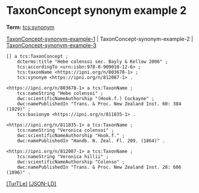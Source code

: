 # TaxonConcept synonym example 2


**Term:** [tcs:synonym](/terms/#tcs_synonym)

[TaxonConcept-synonym-example-1](./TaxonConcept-synonym-example-1.html) | TaxonConcept-synonym-example-2 | [TaxonConcept-synonym-example-3](./TaxonConcept-synonym-example-3.html)
```turtle
[] a tcs:TaxonConcept ;
    dcterms:title "Hebe colensoi sec. Bayly & Kellow 2006" ;
    tcs:accordingTo <urn:isbn:978-0-909010-12-6> ;
    tcs:taxonName <https://ipni.org/n/803678-1> ;
    tcs:synonym <https://ipni.org/n/812087-1> .

<https://ipni.org/n/803678-1> a tcs:TaxonName ;
    tcs:nameString "Hebe colensoi" ;
    dwc:scientificNameAuthorship "(Hook.f.) Cockayne" ;
    dwc:namePublishedIn "Trans. & Proc. New Zealand Inst. 60: 384 (1929)" ;
    tcs:basionym <https://ipni.org/n/811835-1> .

<https://ipni.org/n/811835-1> a tcs:TaxonName ;
    tcs:nameString "Veronica colensoi" ;
    dwc:scientificNameAuthorship "Hook.f." ;
    dwc:namePublishedIn "Handb. N. Zeal. Fl. 209. (1864)" .

<https://ipni.org/n/812087-1> a tcs:TaxonName ;
    tcs:nameString "Veronica hillii" ;
    dwc:scientificNameAuthorship "Colenso" ;
    dwc:namePublishedIn "Trans. & Proc. New Zealand Inst. 28: 606 (1896)" .
```

[&#91;TurTLe&#93;](https://github.com/tdwg/tcs2/blob/master/examples/TaxonConcept-synonym-example-2.ttl)&nbsp;[&#91;JSON-LD&#93;](https://github.com/tdwg/tcs2/blob/master/examples/TaxonConcept-synonym-example-2.jsonld)

